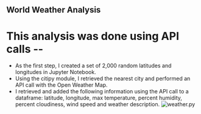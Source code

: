 ## World Weather Analysis

# This analysis  was done using API calls -- 

* As the first step, I created a set of 2,000 random latitudes and longitudes in Jupyter Notebook. 
* Using the citipy module, I retrieved the nearest city and performed an API call with the Open Weather Map. 
* I retrieved and added the following information using the API call to a dataframe: latitude, longitude, max temperature, percent humidity, percent cloudiness, wind speed and weather description. 
![weather.py](https://user-images.githubusercontent.com/68629518/112195363-df914080-8bd7-11eb-9ed2-0de8efe8f25d.png) 
